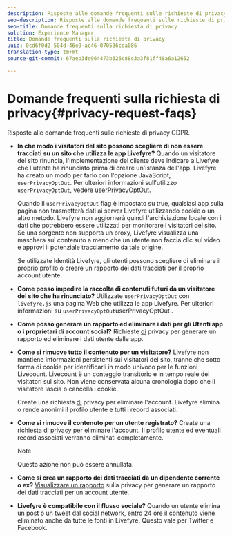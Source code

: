 ```yaml
---
description: Risposte alle domande frequenti sulle richieste di privacy GDPR.
seo-description: Risposte alle domande frequenti sulle richieste di privacy GDPR.
seo-title: Domande frequenti sulla richiesta di privacy
solution: Experience Manager
title: Domande frequenti sulla richiesta di privacy
uuid: 0cd6f0d2-504d-46e9-ac46-070536cda086
translation-type: tm+mt
source-git-commit: 67aeb3de964473b326c88c3a3f81ff48a6a12652

---
```



# Domande frequenti sulla richiesta di privacy{#privacy-request-faqs}

Risposte alle domande frequenti sulle richieste di privacy GDPR.

* **In che modo i visitatori del sito possono scegliere di non essere tracciati su un sito che utilizza le app Livefyre?** Quando un visitatore del sito rinuncia, l'implementazione del cliente deve indicare a Livefyre che l'utente ha rinunciato prima di creare un'istanza dell'app. Livefyre ha creato un modo per farlo con l'opzione JavaScript, `userPrivacyOptOut`. Per ulteriori informazioni sull'utilizzo `userPrivacyOptOut`, vedere [userPrivacyOptOut](/help/using/c-settings-other/c-gdpr-compliance/c-userprivacyoptout.md).

   Quando il `userPrivacyOptOut` flag è impostato su true, qualsiasi app sulla pagina non trasmetterà dati ai server Livefyre utilizzando cookie o un altro metodo. Livefyre non aggiornerà quindi l'archiviazione locale con i dati che potrebbero essere utilizzati per monitorare i visitatori del sito. Se una sorgente non supporta un proxy, Livefyre visualizza una maschera sul contenuto a meno che un utente non faccia clic sul video e approvi il potenziale tracciamento da tale origine.

   Se utilizzate Identità Livefyre, gli utenti possono scegliere di eliminare il proprio profilo o creare un rapporto dei dati tracciati per il proprio account utente.

* **Come posso impedire la raccolta di contenuti futuri da un visitatore del sito che ha rinunciato?** Utilizzate `userPrivacyOptOut` con `livefyre.js` una pagina Web che utilizza le app Livefyre. Per ulteriori informazioni su `userPrivacyOptOut`userPrivacyOptOut [](/help/using/c-settings-other/c-gdpr-compliance/c-userprivacyoptout.md).

* **Come posso generare un rapporto ed eliminare i dati per gli Utenti app o i proprietari di account social?** Richieste [di](../../c-settings-other/c-gdpr-compliance/c-privacy-requests.md#c_privacy_requests) privacy per generare un rapporto ed eliminare i dati utente dalle app.

* **Come si rimuove tutto il contenuto per un visitatore?** Livefyre non mantiene informazioni persistenti sui visitatori del sito, tranne che sotto forma di cookie per identificarli in modo univoco per le funzioni Livecount. Livecount è un conteggio transitorio e in tempo reale dei visitatori sul sito. Non viene conservata alcuna cronologia dopo che il visitatore lascia o cancella i cookie.

   Create una richiesta [di](../../c-settings-other/c-gdpr-compliance/c-privacy-requests.md#c_privacy_requests) privacy per eliminare l'account. Livefyre elimina o rende anonimi il profilo utente e tutti i record associati.

* **Come si rimuove il contenuto per un utente registrato?** Create una richiesta di [privacy](../../c-settings-other/c-gdpr-compliance/c-privacy-requests.md#c_privacy_requests) per eliminare l'account. Il profilo utente ed eventuali record associati verranno eliminati completamente.

   >[!NOTE]
   >
   >Questa azione non può essere annullata.

* **Come si crea un rapporto dei dati tracciati da un dipendente corrente o ex?** [Visualizzare un rapporto](../../c-settings-other/c-gdpr-compliance/c-view-a-privacy-report.md#c_view_a_privacy_report) sulla privacy per generare un rapporto dei dati tracciati per un account utente.

* **Livefyre è compatibile con il flusso sociale?** Quando un utente elimina un post o un tweet dal social network, entro 24 ore il contenuto viene eliminato anche da tutte le fonti in Livefyre. Questo vale per Twitter e Facebook.

